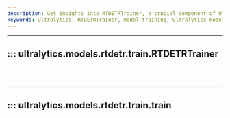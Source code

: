 ```yaml
---
description: Get insights into RTDETRTrainer, a crucial component of Ultralytics for effective model training. Explore detailed documentation at Ultralytics.
keywords: Ultralytics, RTDETRTrainer, model training, Ultralytics models, PyTorch models, neural networks, machine learning, deep learning
---
```


---
## ::: ultralytics.models.rtdetr.train.RTDETRTrainer
<br><br>

---
## ::: ultralytics.models.rtdetr.train.train
<br><br>
